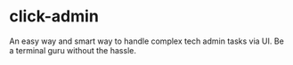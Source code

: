 # click-admin
An easy way and smart way to handle complex tech admin tasks via UI. Be a terminal guru without the hassle.
